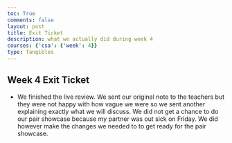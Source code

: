 ```yaml
---
toc: True
comments: false
layout: post
title: Exit Ticket
description: what we actually did during week 4
courses: {'csa': {'week': 4}}
type: Tangibles
---
```


## Week 4 Exit Ticket
- We finished the live review. We sent our original note to the teachers but they were not happy with how vague we were so we sent another explaining exactly what we will discuss. We did not get a chance to do our pair showcase because my partner was out sick on Friday. We did however make the changes we needed to to get ready for the pair showcase. 